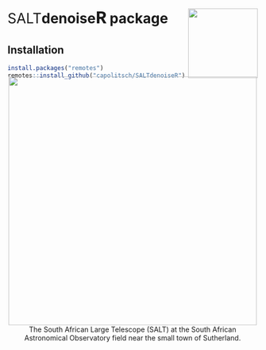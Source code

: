 # <span style="font-weight:400">SALT</span>denoise<span style="font-family:Courier; font-size:1.3em;">R</span> package <img src="reference/figures/logo-2.png" align="right" width="140px"/>

## Installation
``` r
install.packages("remotes")
remotes::install_github("capolitsch/SALTdenoiseR")
```

<style>
.div-wrapper {
    position: relative;
    height: 480px;
    width: 500px;
}

.div-wrapper img {
    position: absolute;
    left: 0;
    bottom: 0;
}
</style>

<center>
  <div class="div-wrapper">
  <img src="salt.jpg" width="500px">
  </div>
  <div style='width: 480px;'>
  The South African Large Telescope (SALT) at the South African Astronomical 
  Observatory field near the small town of Sutherland.
  </div>
</center>
